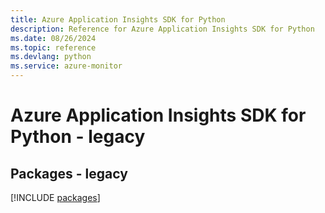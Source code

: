 ```yaml
---
title: Azure Application Insights SDK for Python
description: Reference for Azure Application Insights SDK for Python
ms.date: 08/26/2024
ms.topic: reference
ms.devlang: python
ms.service: azure-monitor
---
```

# Azure Application Insights SDK for Python - legacy
## Packages - legacy
[!INCLUDE [packages](application-insights-index.md)]